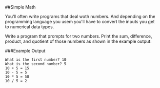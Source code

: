 ##Simple Math

You'll often write programs that deal woth numbers.  And depending on the programming language you usem you'll have to convert the inputs you get to numerical data types.

Write a program that prompts for two numbers.  Print the sum, difference, product, and quotient of those numbers as shown in the example output:

###Example Output

```What is the first number? 10```  
```What is the second number? 5```  
```10 + 5 = 15```  
```10 - 5 = 5```  
```10 * 5 = 50```  
```10 / 5 = 2```  

